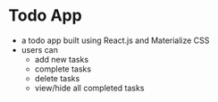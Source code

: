 # Todo App

* a todo app built using React.js and Materialize CSS
* users can 
	* add new tasks
	* complete tasks
	* delete tasks
	* view/hide all completed tasks